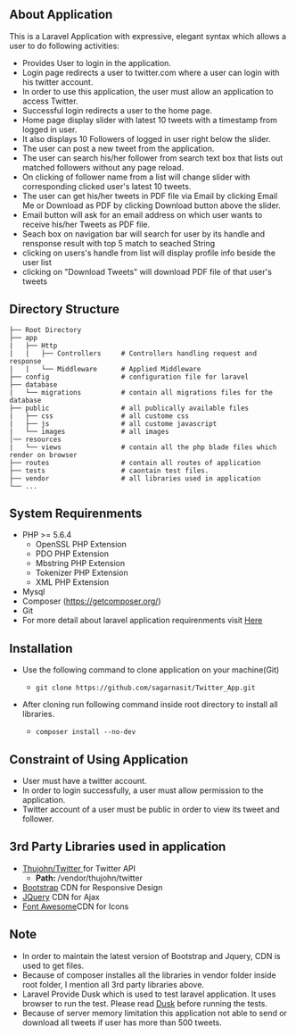 
## About Application

This is a Laravel Application with expressive, elegant syntax which  allows a user to do following activities:

- Provides User to login in the application.
- Login page redirects a user to twitter.com where a user can login with his twitter account.
- In order to use this application, the user must allow an application to access Twitter.
- Successful login redirects a user to the home page.
- Home page display slider with latest 10 tweets with a timestamp from logged in user.
- It also displays 10 Followers of logged in user right below the slider.
- The user can post a new tweet from the application.
- The user can search his/her follower from search text box that lists out matched followers without any page reload.
- On clicking of follower name from a list will change slider with corresponding clicked user's latest 10 tweets.
- The user can get his/her tweets in PDF file via Email by clicking Email Me or Download as PDF by clicking Download button above the slider.
- Email button will ask for an email address on which user wants to receive his/her Tweets as PDF file.
- Seach box on navigation bar will search for user by its handle and rensponse result with top 5 match to seached String
- clicking on users's handle from list will display profile info beside the user list
- clicking on "Download Tweets" will download PDF file of that user's tweets


## Directory Structure

    ├── Root Directory
    ├── app
    |   ├── Http
    |   |   ├── Controllers     # Controllers handling request and response
    |   |   └── Middleware      # Applied Middleware
    ├── config                  # configuration file for laravel
    ├── database            
    |   └── migrations          # contain all migrations files for the database
    ├── public                  # all publically available files
    |   ├── css                 # all custome css
    |   ├── js                  # all custome javascript
    |   └── images              # all images
    │── resources
    |   └── views               # contain all the php blade files which render on browser
    ├── routes                  # contain all routes of application
    ├── tests                   # caontain test files.
    ├── vendor                  # all libraries used in application
    └── ...


## System Requirenments
- PHP >= 5.6.4
    - OpenSSL PHP Extension
    - PDO PHP Extension
    - Mbstring PHP Extension
    - Tokenizer PHP Extension
    - XML PHP Extension
- Mysql
- Composer (https://getcomposer.org/)
- Git
- For more detail about laravel application requirenments visit <a href="https://laravel.com/docs/5.4/installation#installation">Here</a>

## Installation
- Use the following command to clone application on your machine(Git)
    - `git clone https://github.com/sagarnasit/Twitter_App.git`

- After cloning run following command inside root directory to install all libraries.
    - `composer install --no-dev`

## Constraint of Using Application
 - User must have a twitter account.
 - In order to login successfully, a user must allow permission to the application.
 - Twitter account of a user must be public in order to view its tweet and follower.


## 3rd Party Libraries used in application
- <a href="https://github.com/thujohn/twitter">Thujohn/Twitter </a>for Twitter API
    - <strong>Path: </strong> /vendor/thujohn/twitter
- <a href="http://getbootstrap.com/">Bootstrap</a> CDN for Responsive Design
- <a href="https://jquery.com/">JQuery</a> CDN for Ajax
- <a href="http://fontawesome.io/get-started/">Font Awesome</a>CDN for Icons

## Note
- In order to maintain the latest version of  Bootstrap and Jquery, CDN is used to get files.
- Because of composer installes all the libraries in vendor folder inside root folder, I mention all 3rd party libraries above.
- Laravel Provide Dusk which is used to test laravel application. It uses browser to run the test. Please read <a href="https://laravel.com/docs/5.4/dusk">Dusk</a> before running the tests.
- Because of server memory limitation this application not able to send or download all tweets if user has more than 500 tweets.
